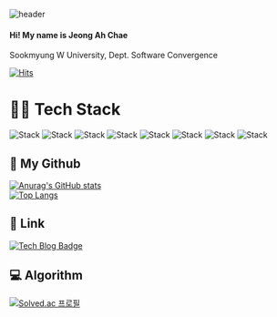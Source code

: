 <!--
**jokj624/jokj624** is a ✨ _special_ ✨ repository because its `README.md` (this file) appears on your GitHub profile.

Here are some ideas to get you started:

- 🔭 I’m currently working on ...
- 🌱 I’m currently learning ...
- 👯 I’m looking to collaborate on ...
- 🤔 I’m looking for help with ...
- 💬 Ask me about ...
- 📫 How to reach me: ...
- 😄 Pronouns: ...
- ⚡ Fun fact: ...
-->   
![header](https://capsule-render.vercel.app/api?type=slice&color=79dcb8&height=300&section=header&text=JeongAhChae&fontSize=90)

#### Hi! My name is Jeong Ah Chae   
Sookmyung W University, Dept. Software Convergence   

[![Hits](https://hits.seeyoufarm.com/api/count/incr/badge.svg?url=https%3A%2F%2Fgithub.com%2Fjokj624&count_bg=%232979CD&title_bg=%23555555&icon=&icon_color=%232868B0&title=hits&edge_flat=false)](https://hits.seeyoufarm.com) 

# 👩‍💻 Tech Stack
 ![Stack](https://img.shields.io/badge/C-00599C?style=flat-square&logo=C&logoColor=white)  ![Stack](https://img.shields.io/badge/C++-00599C?style=flat-square&logo=C%2B%2B&logoColor=white) ![Stack](https://img.shields.io/badge/HTML-E34F26?style=flat-square&logo=HTML5&logoColor=white) ![Stack](https://img.shields.io/badge/JavaScript-black?style=flat-square&logo=JavaScript&logoColor=white) ![Stack](https://img.shields.io/badge/CSS-1572B6?style=flat-square&logo=CSS3&logoColor=white) ![Stack](https://img.shields.io/badge/React-61DAFB?style=flat-square&logo=React&logoColor=white)  ![Stack](https://img.shields.io/badge/Redux-764ABC?style=flat-square&logo=Redux&logoColor=white) ![Stack](https://img.shields.io/badge/Node.js-339933?style=flat-square&logo=Node.js&logoColor=white)

## 🥰 My Github
[![Anurag's GitHub stats](https://github-readme-stats.vercel.app/api?username=jokj624&theme=dark)](https://github.com/jokj624)   
[![Top Langs](https://github-readme-stats.vercel.app/api/top-langs/?username=jokj624&layout=compact&theme=dark)](https://github.com/jokj624)

## 🔗 Link
 [![Tech Blog Badge](http://img.shields.io/badge/-Tech%20blog-black?style=flat-square&logo=github&link=https://iot624.tistory.com/)](https://iot624.tistory.com/)
 
## 💻 Algorithm
[![Solved.ac 프로필](http://mazassumnida.wtf/api/generate_badge?boj=jokj624)](https://solved.ac/jokj624)
